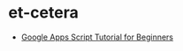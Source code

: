 # et-cetera

- [Google Apps Script Tutorial for Beginners](https://www.youtube.com/watch?v=Nd3DV_heK2Q)

